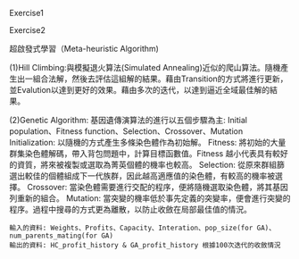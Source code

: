 Exercise1


Exercise2

超啟發式學習（Meta-heuristic Algorithm)

  (1)Hill Climbing:與模擬退火算法(Simulated Annealing)近似的爬山算法。隨機產生出一組合法解，然後去評估這組解的結果。藉由Transition的方式將進行更新，並Evalution以達到更好的效果。藉由多次的迭代，以達到逼近全域最佳解的結果。
   
  (2)Genetic Algorithm:
      基因遺傳演算法的進行以五個步驟為主: Initial population、Fitness function、Selection、Crossover、Mutation
      Initialization: 以隨機的方式產生多條染色體作為初始解。
      Fitness: 將初始的大量群集染色體解碼，帶入背包問題中，計算目標函數值。Fitness 越小代表具有較好的資質，將來被複製或選取為菁英個體的機率也較高。
      Selection: 從原來群組篩選出較佳的個體組成下一代族群，因此越高適應值的染色體，有較高的機率被選擇。
      Crossover: 當染色體需要進行交配的程序，便將隨機選取染色體，將其基因列重新的組合。
      Mutation: 當突變的機率低於事先定義的突變率，便會進行突變的程序。過程中搜尋的方式更為離散，以防止收斂在局部最佳值的情況。
    	
	輸入的資料: Weights、Profits、Capacity、Interation、pop_size(for GA)、num_parents_mating(for GA)
    輸出的資料: HC_profit_history & GA_profit_history 根據100次迭代的收斂情況
  
